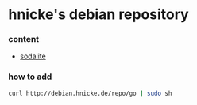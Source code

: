 # hnicke's debian repository


### content
- [sodalite](https://github.com/hnicke/sodalite)
 
 
### how to add
```bash
curl http://debian.hnicke.de/repo/go | sudo sh 
```

